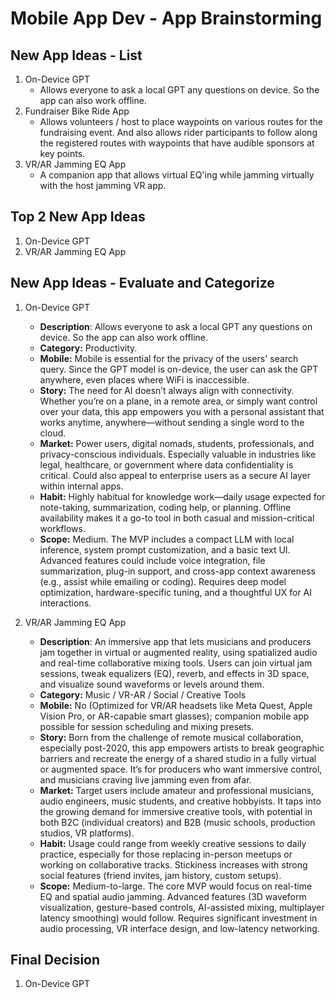 Mobile App Dev - App Brainstorming
===

<!-- ## Favorite Existing Apps - List
1. Instagram
1. Wag
1. Rover
1. Coinbase
1. Waze
1. Notes
1. Messages
1. Facebook Messenger
1. Craigslist Client
1. Yelp

## Favorite Existing Apps - Categorize and Evaluate
### Instagram
   - **Category:** Photo & Video / Social 
   - **Mobile:** Website is view only, uses camera, mobile first experience.
   - **Story:** Allows users to share their lives in pictures and enhance their content with filters
   - **Market:** Anyone that takes pictures could enjoy this app. Ability to follow and hashtag based on interests and categories allows users with unique interests to engage with relevant content.
   - **Habit:** Users can post throughout the day many times. Features like "Stories" encourage more candid posting as well. Users can explore endless pictures in any category imaginable whenever they want. Very habbit forming!
   - **Scope:** Instagram started out extremely narrow focused, just posting pics and viewing feeds. Has expanded to a somewhat larger scope including "Instagram Stories" (a la SnapChat) and messenger features. 
### Rover
   - **Category:**... -->

## New App Ideas - List
1. On-Device GPT
   - Allows everyone to ask a local GPT any questions on device. So the app can also work offline.
2. Fundraiser Bike Ride App
    - Allows volunteers / host to place waypoints on various routes for the fundraising event. And also allows rider participants to follow along the registered routes with waypoints that have audible sponsors at key points.
3. VR/AR Jamming EQ App
    - A companion app that allows virtual EQ'ing while jamming virtually with the host jamming VR app.

## Top 2 New App Ideas
1. On-Device GPT
2. VR/AR Jamming EQ App

## New App Ideas - Evaluate and Categorize
1. On-Device GPT
   - **Description**: Allows everyone to ask a local GPT any questions on device. So the app can also work offline.
   - **Category:** Productivity.
   - **Mobile:** Mobile is essential for the privacy of the users' search query. Since the GPT model is on-device, the user can ask the GPT anywhere, even places where WiFi is inaccessible.
   - **Story:** The need for AI doesn’t always align with connectivity. Whether you’re on a plane, in a remote area, or simply want control over your data, this app empowers you with a personal assistant that works anytime, anywhere—without sending a single word to the cloud.
   - **Market:** Power users, digital nomads, students, professionals, and privacy-conscious individuals. Especially valuable in industries like legal, healthcare, or government where data confidentiality is critical. Could also appeal to enterprise users as a secure AI layer within internal apps. 
   - **Habit:** Highly habitual for knowledge work—daily usage expected for note-taking, summarization, coding help, or planning. Offline availability makes it a go-to tool in both casual and mission-critical workflows.
   - **Scope:** Medium. The MVP includes a compact LLM with local inference, system prompt customization, and a basic text UI. Advanced features could include voice integration, file summarization, plug-in support, and cross-app context awareness (e.g., assist while emailing or coding). Requires deep model optimization, hardware-specific tuning, and a thoughtful UX for AI interactions.

2. VR/AR Jamming EQ App
   - **Description**: An immersive app that lets musicians and producers jam together in virtual or augmented reality, using spatialized audio and real-time collaborative mixing tools. Users can join virtual jam sessions, tweak equalizers (EQ), reverb, and effects in 3D space, and visualize sound waveforms or levels around them.
   - **Category:**  Music / VR-AR / Social / Creative Tools
   - **Mobile:** No (Optimized for VR/AR headsets like Meta Quest, Apple Vision Pro, or AR-capable smart glasses); companion mobile app possible for session scheduling and mixing presets.
   - **Story:** Born from the challenge of remote musical collaboration, especially post-2020, this app empowers artists to break geographic barriers and recreate the energy of a shared studio in a fully virtual or augmented space. It’s for producers who want immersive control, and musicians craving live jamming even from afar.
   - **Market:** Target users include amateur and professional musicians, audio engineers, music students, and creative hobbyists. It taps into the growing demand for immersive creative tools, with potential in both B2C (individual creators) and B2B (music schools, production studios, VR platforms).
   - **Habit:** Usage could range from weekly creative sessions to daily practice, especially for those replacing in-person meetups or working on collaborative tracks. Stickiness increases with strong social features (friend invites, jam history, custom setups).
   - **Scope:** Medium-to-large. The core MVP would focus on real-time EQ and spatial audio jamming. Advanced features (3D waveform visualization, gesture-based controls, AI-assisted mixing, multiplayer latency smoothing) would follow. Requires significant investment in audio processing, VR interface design, and low-latency networking.

## Final Decision
1. On-Device GPT

